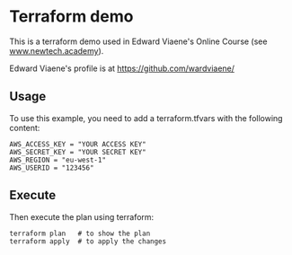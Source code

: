 # Terraform demo
This is a terraform demo used in Edward Viaene's Online Course (see www.newtech.academy).

Edward Viaene's profile is at https://github.com/wardviaene/

## Usage
To use this example, you need to add a terraform.tfvars with the following content:
```
AWS_ACCESS_KEY = "YOUR ACCESS KEY"
AWS_SECRET_KEY = "YOUR SECRET KEY"
AWS_REGION = "eu-west-1"
AWS_USERID = "123456"
```
## Execute
Then execute the plan using terraform:
```
terraform plan   # to show the plan
terraform apply  # to apply the changes
```
